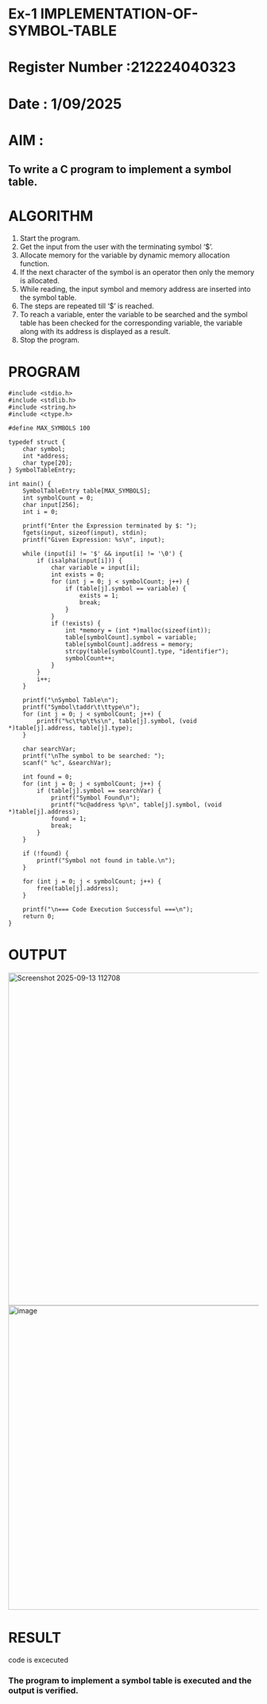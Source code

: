 # Ex-1 IMPLEMENTATION-OF-SYMBOL-TABLE
# Register Number :212224040323
# Date : 1/09/2025
# AIM :
## To write a C program to implement a symbol table.
# ALGORITHM
1.	Start the program.
2.	Get the input from the user with the terminating symbol ‘$’.
3.	Allocate memory for the variable by dynamic memory allocation function.
4.	If the next character of the symbol is an operator then only the memory is allocated.
5.	While reading, the input symbol and memory address are inserted into the symbol table.
6.	The steps are repeated till ‘$’ is reached.
7.	To reach a variable, enter the variable to be searched and the symbol table has been checked for the corresponding variable, the variable along with its address is displayed as a result.
8.	Stop the program. 
# PROGRAM
```
#include <stdio.h>
#include <stdlib.h>
#include <string.h>
#include <ctype.h>

#define MAX_SYMBOLS 100

typedef struct {
    char symbol;
    int *address;
    char type[20];
} SymbolTableEntry;

int main() {
    SymbolTableEntry table[MAX_SYMBOLS];
    int symbolCount = 0;
    char input[256];
    int i = 0;

    printf("Enter the Expression terminated by $: ");
    fgets(input, sizeof(input), stdin);
    printf("Given Expression: %s\n", input);

    while (input[i] != '$' && input[i] != '\0') {
        if (isalpha(input[i])) {
            char variable = input[i];
            int exists = 0;
            for (int j = 0; j < symbolCount; j++) {
                if (table[j].symbol == variable) {
                    exists = 1;
                    break;
                }
            }
            if (!exists) {
                int *memory = (int *)malloc(sizeof(int));
                table[symbolCount].symbol = variable;
                table[symbolCount].address = memory;
                strcpy(table[symbolCount].type, "identifier");
                symbolCount++;
            }
        }
        i++;
    }

    printf("\nSymbol Table\n");
    printf("Symbol\taddr\t\ttype\n");
    for (int j = 0; j < symbolCount; j++) {
        printf("%c\t%p\t%s\n", table[j].symbol, (void *)table[j].address, table[j].type);
    }

    char searchVar;
    printf("\nThe symbol to be searched: ");
    scanf(" %c", &searchVar);

    int found = 0;
    for (int j = 0; j < symbolCount; j++) {
        if (table[j].symbol == searchVar) {
            printf("Symbol Found\n");
            printf("%c@address %p\n", table[j].symbol, (void *)table[j].address);
            found = 1;
            break;
        }
    }

    if (!found) {
        printf("Symbol not found in table.\n");
    }

    for (int j = 0; j < symbolCount; j++) {
        free(table[j].address);
    }

    printf("\n=== Code Execution Successful ===\n");
    return 0;
}

```

# OUTPUT
<img width="1429" height="668" alt="Screenshot 2025-09-13 112708" src="https://github.com/user-attachments/assets/050090a2-128a-4cd0-9e82-208e9f434902" />

<img width="1349" height="611" alt="image" src="https://github.com/user-attachments/assets/32da07ec-6349-4a30-a920-5005e46086e7" />



# RESULT
code is excecuted
### The program to implement a symbol table is executed and the output is verified.
